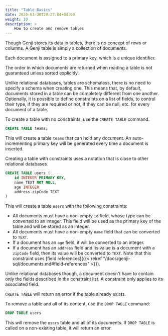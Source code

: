 ```yaml
---
title: "Table Basics"
date: 2020-03-30T20:27:04+04:00
weight: 10
description: >
    How to create and remove tables
---
```


Though Genji stores its data in tables, there is no concept of rows or columns. A Genji table is simply a collection of documents.

Each document is assigned to a primary key, which is a unique identifier.

The order in which documents are returned when reading a table is not guaranteed unless sorted explicitly.

Unlike relational databases, tables are schemaless, there is no need to specify a schema when creating one.
This means that, by default, documents stored in a table can be completely different from one another.
Optionally, it is possible to define constraints on a list of fields, to control their type, if they are required or not, if they can be null, etc. for every document of a table.

To create a table with no constraints, use the `CREATE TABLE` command.

```sql
CREATE TABLE teams;
```

This will create a table `teams` that can hold any document. An auto-incrementing primary key will be generated every time a document is inserted.

Creating a table with constraints uses a notation that is close to other relational databases.

```sql
CREATE TABLE users (
    id INTEGER PRIMARY KEY,
    name TEXT NOT NULL,
    age INTEGER
    address.zipCode TEXT
)
```

This will create a table `users` with the following constraints:

* All documents must have a non-empty `id` field, whose type can be converted to an integer. This field will be used as the primary key of the table and will be stored as an integer.
* All documents must have a non-empty `name` field that can be converted to `TEXT`.
* If a document has an `age` field, it will be converted to an integer.
* If a document has an `address` field and its value is a document with a `zipCode` field, then its value will be converted to `TEXT`. Note that this constraint uses [field references]({{< relref "/docs/genji-sql/documents.md#field-references" >}}).

Unlike relational databases though, a document doesn't have to contain only the fields described in the constraint list. A constraint only applies to its associated field.

`CREATE TABLE` will return an error if the table already exists.

To remove a table and all of its content, use the `DROP TABLE` command:

```sql
DROP TABLE users
```

This will remove the `users` table and all of its documents. If `DROP TABLE` is called on a non-existing table, it will return an error.
